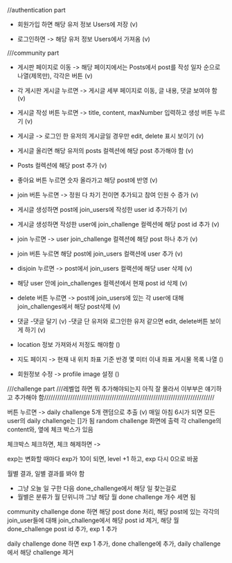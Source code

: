 //authentication part
- 회원가입 하면 해당 유저 정보 Users에 저장 (v)

- 로그인하면 -> 해당 유저 정보 Users에서 가져옴 (v)






///community part
- 게시판 페이지로 이동 -> 해당 페이지에서는 Posts에서 post를 작성 일자 순으로 나열(제목만), 각각은 버튼 (v)

- 각 게시판 게시글 누르면 -> 게시글 세부 페이지로 이동, 글 내용, 댓글 보여야 함 (v)

- 게시글 작성 버튼 누르면 -> title, content, maxNumber 입력하고 생성 버튼 누르기 (v)

- 게시글 -> 로그인 한 유저의 게시글일 경우만 edit, delete 표시 보이기 (v)
- 게시글 올리면 해당 유저의 posts 컬렉션에 해당 post 추가해야 함 (v)
- Posts 컬렉션에 해당 post 추가 (v)


- 좋아요 버튼 누르면 숫자 올라가고 해당 post에 반영 (v)
- join 버튼 누르면 -> 정원 다 차기 전이면 추가되고 참여 인원 수 증가 (v)
- 게시글 생성하면 post에 join_users에 작성한 user id 추가하기 (v)
- 게시글 생성하면 작성한 user에 join_challenge 컬렉션에 해당 post id 추가 (v)

- join 누르면 -> user join_challenge 컬렉션에 해당 post 하나 추가 (v)
- join 버튼 누르면 해당 post에 join_users 컬랙션에 user 추가 (v)


- disjoin 누르면 -> post에서 join_users 컬랙션에 해당 user 삭제    (v)
- 해당 user 안에 join_challenges 컬렉션에서 현재 post id 삭제 (v)

- delete 버튼 누르면 -> post에 join_users에 있는 각 user에 대해 join_challenges에서 해당 post삭제 (v)


- 댓글
    -댓글 달기 (v)
    -댓글 단 유저와 로그인한 유저 같으면 edit, delete버튼 보이게 하기 (v)



- location 정보 가져와서 저정도 해야함 ()
- 지도 페이지 -> 현재 내 위치 좌표 기준 반경 몇 미터 이내 좌표 게시물 목록 나열 ()
- 회원정보 수정 -> profile image 설정 ()








///challenge part
///레벨업 하면 뭐 추가해야되는지 아직 잘 몰라서 이부부은 얘기하고 추가해야 함//////////////////////////////////////////////////////////////////////////////


버튼 누르면 -> daily challenge 5개 랜덤으로 추출 (v)
매일 아침 6시가 되면 모든 user의 daily challenge는 []가 됨
random challenge 화면에 출력
각 challenge의 content와, 옆에 체크 박스가 있음


체크박스 체크하면, 체크 해제하면
-> 


exp는 변화할 때마다 exp가 10이 되면, level +1 하고, exp 다시 0으로 바꿈


월별 결과, 일별 결과를 봐야 함 
 - 그냥 오늘 일 구한 다음 done_challenge에서 해당 일 찾는걸로
 - 월별은 분류가 월 단위니까 그냥 해당 월 done challenge 개수 세면 됨


community challenge done 하면 
해당 post done 처리, 해당 post에 있는 각각의 join_user들에 대해 join_challenge에서 해당 
post id 제거, 해당 월 done_challenge post id 추가, exp 1 추가

daily challenge done 하면 exp 1 추가, done challenge에 추가, 
daily challenge에서 해당 challenge 제거 
